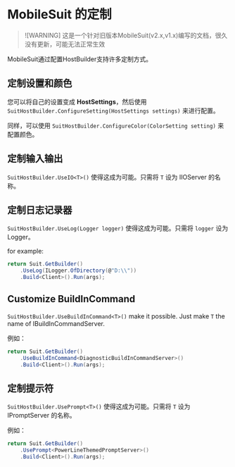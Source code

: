 # MobileSuit 的定制

>![WARNING]
> 这是一个针对旧版本MobileSuit(v2.x,v1.x)编写的文档，很久没有更新，可能无法正常生效

MobileSuit通过配置HostBuilder支持许多定制方式。

## 定制设置和颜色

您可以将自己的设置变成 **HostSettings**，然后使用
`SuitHostBuilder.ConfigureSetting(HostSettings settings)` 来进行配置。

同样，可以使用 `SuitHostBuilder.ConfigureColor(ColorSetting setting)` 来配置颜色。

## 定制输入输出

`SuitHostBuilder.UseIO<T>()` 使得这成为可能。只需将 `T` 设为 IIOServer 的名称。

## 定制日志记录器

`SuitHostBuilder.UseLog(Logger logger)` 使得这成为可能。只需将 `logger` 设为 Logger。

for example:

``` csharp
return Suit.GetBuilder()
	.UseLog(ILogger.OfDirectory(@"D:\\"))
	.Build<Client>().Run(args);
```

## Customize BuildInCommand

`SuitHostBuilder.UseBuildInCommand<T>()` make it possible. Just make `T` the name of IBuildInCommandServer.

例如：

``` csharp
return Suit.GetBuilder()
	.UseBuildInCommand<DiagnosticBuildInCommandServer>()
	.Build<Client>().Run(args);
```

## 定制提示符

`SuitHostBuilder.UsePrompt<T>()` 使得这成为可能。只需将 `T` 设为 IPromptServer 的名称。

例如：

``` csharp
return Suit.GetBuilder()
	.UsePrompt<PowerLineThemedPromptServer>()
	.Build<Client>().Run(args);
```